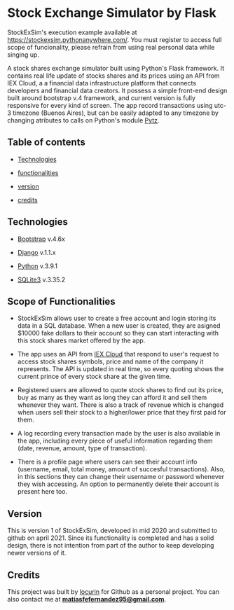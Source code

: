 # Stock Exchange Simulator by Flask

StockExSim's execution example available at https://stockexsim.pythonanywhere.com/. You must register to access full scope of funcionality, please refrain from using real personal data while singing up. 

A stock shares exchange simulator built using Python's Flask framework. It contains real life update of stocks shares and its prices using an API from IEX Cloud, a a financial data infrastructure platform that connects developers and financial data creators.
It possess a simple front-end design built around bootstrap v.4 framework, and current version is fully responsive for every kind of screen. 
The app record transactions using utc-3 timezone (Buenos Aires), but can be easily adapted to any timezone by changing atributes to calls on Python's module [Pytz](https://pypi.org/project/pytz/). 

## Table of contents

* [Technologies](#technologies)

* [functionalities](#functionalities)

* [version](#version)

* [credits](#credits)


## Technologies

* [Bootstrap](https://getbootstrap.com/) v.4.6x

* [Django](https://flask.palletsprojects.com/en/1.1.x/) v.1.1.x

* [Python](https://www.python.org/) v.3.9.1

* [SQLite3](https://www.sqlite.org/) v.3.35.2


## Scope of Functionalities

* StockExSim allows user to create a free account and login storing its data in a SQL database. When a new user is created, they are asigned $10000 fake dollars to their account so they can start interacting with this stock shares market offered by the app.

* The app uses an API from [IEX Cloud](https://iexcloud.io/) that respond to user's request to access stock shares symbols, price and name of the company it represents. The API is updated in real time, so every quoting shows the current prince of every stock share at the given time.

* Registered users are allowed to quote stock shares to find out its price, buy as many as they want as long they can afford it and sell them whenever they want. There is also a track of revenue which is changed when users sell their stock to a higher/lower price that they first paid for them. 

* A log recording every transaction made by the user is also available in the app, including every piece of useful information regarding them (date, revenue, amount, type of transaction).

* There is a profile page where users can see their account info (username, email, total money, amount of succesful transactions). Also, in this sections they can change their username or password whenever they wish accessing. An option to permanently delete their account is present here too.

##  Version

This is version 1 of StockExSim, developed in mid 2020 and submitted to github on april 2021. Since its functionality is completed and has a solid design, there is not intention from part of the author to keep developing newer versions of it.

## Credits

This project was built by [locurin](https://github.com/locurin) for Github as a personal project. You can also contact me at **matiasfefernandez95@gmail.com**. 

